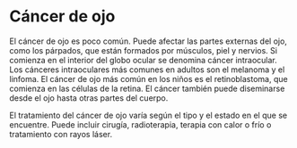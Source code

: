 Cáncer de ojo
=============


El cáncer de ojo es poco común. Puede afectar las partes externas del ojo, como los párpados, que están formados por músculos, piel y nervios. Si comienza en el interior del globo ocular se denomina cáncer intraocular. Los cánceres intraoculares más comunes en adultos son el melanoma y el linfoma. El cáncer de ojo más común en los niños es el retinoblastoma, que comienza en las células de la retina. El cáncer también puede diseminarse desde el ojo hasta otras partes del cuerpo.


El tratamiento del cáncer de ojo varía según el tipo y el estado en el que se encuentre. Puede incluir cirugía, radioterapia, terapia con calor o frío o tratamiento con rayos láser.


